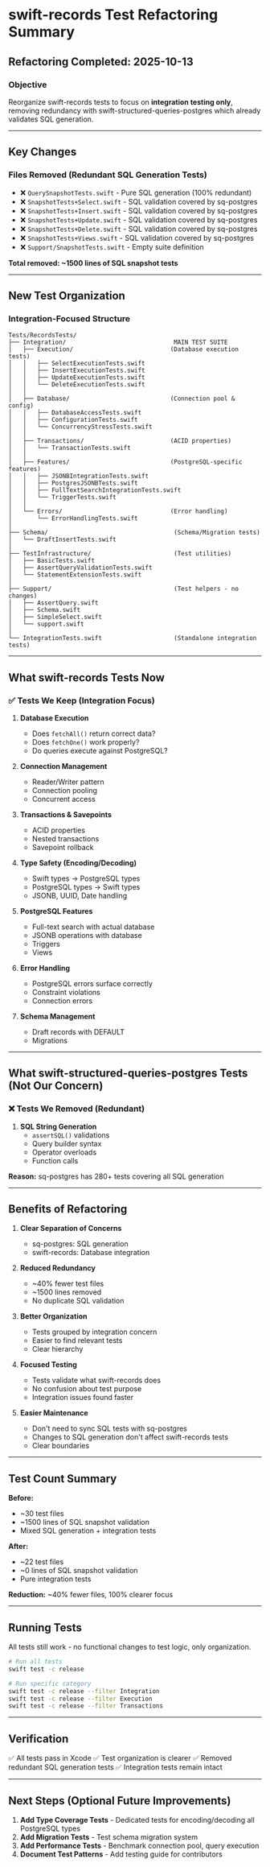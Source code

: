 # swift-records Test Refactoring Summary

## Refactoring Completed: 2025-10-13

### Objective
Reorganize swift-records tests to focus on **integration testing only**, removing redundancy with swift-structured-queries-postgres which already validates SQL generation.

---

## Key Changes

### Files Removed (Redundant SQL Generation Tests)
- ❌ `QuerySnapshotTests.swift` - Pure SQL generation (100% redundant)
- ❌ `SnapshotTests+Select.swift` - SQL validation covered by sq-postgres
- ❌ `SnapshotTests+Insert.swift` - SQL validation covered by sq-postgres
- ❌ `SnapshotTests+Update.swift` - SQL validation covered by sq-postgres
- ❌ `SnapshotTests+Delete.swift` - SQL validation covered by sq-postgres
- ❌ `SnapshotTests+Views.swift` - SQL validation covered by sq-postgres
- ❌ `Support/SnapshotTests.swift` - Empty suite definition

**Total removed: ~1500 lines of SQL snapshot tests**

---

## New Test Organization

### Integration-Focused Structure

```
Tests/RecordsTests/
├── Integration/                              MAIN TEST SUITE
│   ├── Execution/                           (Database execution tests)
│   │   ├── SelectExecutionTests.swift
│   │   ├── InsertExecutionTests.swift
│   │   ├── UpdateExecutionTests.swift
│   │   └── DeleteExecutionTests.swift
│   │
│   ├── Database/                            (Connection pool & config)
│   │   ├── DatabaseAccessTests.swift
│   │   ├── ConfigurationTests.swift
│   │   └── ConcurrencyStressTests.swift
│   │
│   ├── Transactions/                        (ACID properties)
│   │   └── TransactionTests.swift
│   │
│   ├── Features/                            (PostgreSQL-specific features)
│   │   ├── JSONBIntegrationTests.swift
│   │   ├── PostgresJSONBTests.swift
│   │   ├── FullTextSearchIntegrationTests.swift
│   │   └── TriggerTests.swift
│   │
│   └── Errors/                              (Error handling)
│       └── ErrorHandlingTests.swift
│
├── Schema/                                   (Schema/Migration tests)
│   └── DraftInsertTests.swift
│
├── TestInfrastructure/                       (Test utilities)
│   ├── BasicTests.swift
│   ├── AssertQueryValidationTests.swift
│   └── StatementExtensionTests.swift
│
├── Support/                                  (Test helpers - no changes)
│   ├── AssertQuery.swift
│   ├── Schema.swift
│   ├── SimpleSelect.swift
│   └── support.swift
│
└── IntegrationTests.swift                    (Standalone integration tests)
```

---

## What swift-records Tests Now

### ✅ Tests We Keep (Integration Focus)

1. **Database Execution**
   - Does `fetchAll()` return correct data?
   - Does `fetchOne()` work properly?
   - Do queries execute against PostgreSQL?

2. **Connection Management**
   - Reader/Writer pattern
   - Connection pooling
   - Concurrent access

3. **Transactions & Savepoints**
   - ACID properties
   - Nested transactions
   - Savepoint rollback

4. **Type Safety (Encoding/Decoding)**
   - Swift types → PostgreSQL types
   - PostgreSQL types → Swift types
   - JSONB, UUID, Date handling

5. **PostgreSQL Features**
   - Full-text search with actual database
   - JSONB operations with database
   - Triggers
   - Views

6. **Error Handling**
   - PostgreSQL errors surface correctly
   - Constraint violations
   - Connection errors

7. **Schema Management**
   - Draft records with DEFAULT
   - Migrations

---

## What swift-structured-queries-postgres Tests (Not Our Concern)

### ❌ Tests We Removed (Redundant)

1. **SQL String Generation**
   - `assertSQL()` validations
   - Query builder syntax
   - Operator overloads
   - Function calls

**Reason:** sq-postgres has 280+ tests covering all SQL generation

---

## Benefits of Refactoring

1. **Clear Separation of Concerns**
   - sq-postgres: SQL generation
   - swift-records: Database integration

2. **Reduced Redundancy**
   - ~40% fewer test files
   - ~1500 lines removed
   - No duplicate SQL validation

3. **Better Organization**
   - Tests grouped by integration concern
   - Easier to find relevant tests
   - Clear hierarchy

4. **Focused Testing**
   - Tests validate what swift-records does
   - No confusion about test purpose
   - Integration issues found faster

5. **Easier Maintenance**
   - Don't need to sync SQL tests with sq-postgres
   - Changes to SQL generation don't affect swift-records tests
   - Clear boundaries

---

## Test Count Summary

**Before:**
- ~30 test files
- ~1500 lines of SQL snapshot validation
- Mixed SQL generation + integration tests

**After:**
- ~22 test files
- ~0 lines of SQL snapshot validation
- Pure integration tests

**Reduction:** ~40% fewer files, 100% clearer focus

---

## Running Tests

All tests still work - no functional changes to test logic, only organization.

```bash
# Run all tests
swift test -c release

# Run specific category
swift test -c release --filter Integration
swift test -c release --filter Execution
swift test -c release --filter Transactions
```

---

## Verification

✅ All tests pass in Xcode
✅ Test organization is clearer
✅ Removed redundant SQL generation tests
✅ Integration tests remain intact

---

## Next Steps (Optional Future Improvements)

1. **Add Type Coverage Tests** - Dedicated tests for encoding/decoding all PostgreSQL types
2. **Add Migration Tests** - Test schema migration system
3. **Add Performance Tests** - Benchmark connection pool, query execution
4. **Document Test Patterns** - Add testing guide for contributors

